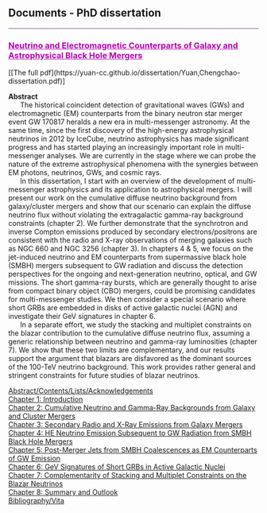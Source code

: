 ## Documents - PhD dissertation
<hr style="height:2px;border-width:0;color:gray;background-color:#B3A1BF">
 <h3 style="color:#B200B2;text-decoration: underline; font-weight: bold;">Neutrino and Electromagnetic Counterparts of Galaxy and Astrophysical Black Hole Mergers</h3>
[[The full pdf](https://yuan-cc.github.io/dissertation/Yuan,Chengchao-dissertation.pdf)]

**Abstract**<br> 
&nbsp;&nbsp;&nbsp;&nbsp;&nbsp;&nbsp;The historical coincident detection of gravitational waves (GWs) and electromagnetic (EM) counterparts from the binary neutron star merger event GW 170817 heralds a new era in multi-messenger astronomy. At the same time, since the first discovery of the high-energy astrophysical neutrinos in 2012 by IceCube, neutrino astrophysics has made significant progress and has started playing an increasingly important role in multi-messenger analyses. We are currently in the stage where we can probe the nature of the extreme astrophysical phenomena with the synergies between EM photons, neutrinos, GWs, and cosmic rays. <br>
&nbsp;&nbsp;&nbsp;&nbsp;&nbsp;&nbsp;In this dissertation, I start with an overview of the development of multi-messenger astrophysics and its application to astrophysical mergers. I will present our work on the cumulative diffuse neutrino background from galaxy/cluster mergers and show that our scenario can explain the diffuse neutrino flux without violating the extragalactic gamma-ray background constraints (chapter 2). We further demonstrate that the synchrotron and inverse Compton emissions produced by secondary electrons/positrons are consistent with the radio and X-ray observations of merging galaxies such as NGC 660 and NGC 3256 (chapter 3). In chapters 4 & 5, we focus on the jet-induced neutrino and EM counterparts from supermassive black hole (SMBH) mergers subsequent to GW radiation and discuss the detection perspectives for the ongoing and next-generation neutrino, optical, and GW missions. The short gamma-ray bursts, which are generally thought to arise from compact binary object (CBO) mergers, could be promising candidates for multi-messenger studies. We then consider a special scenario where short GRBs are embedded in disks of active galactic nuclei (AGN) and investigate their GeV signatures in chapter 6.<br>
&nbsp;&nbsp;&nbsp;&nbsp;&nbsp;&nbsp;In a separate effort, we study the stacking and multiplet constraints on the blazar contribution to the cumulative diffuse neutrino flux, assuming a generic relationship between neutrino and gamma-ray luminosities (chapter 7). We show that these two limits are complementary, and our results support the argument that blazars are disfavored as the dominant sources of the 100-TeV neutrino background. This work provides rather general and stringent constraints for future studies of blazar neutrinos.

[Abstract/Contents/Lists/Acknowledgements](https://yuan-cc.github.io/dissertation/abstract.pdf)<br>
[Chapter 1: Introduction](https://yuan-cc.github.io/dissertation/chapter1.pdf)<br>
[Chapter 2: Cumulative Neutrino and Gamma-Ray Backgrounds from Galaxy and Cluster Mergers](https://yuan-cc.github.io/dissertation/chapter2.pdf)<br>
[Chapter 3: Secondary Radio and X-Ray Emissions from Galaxy Mergers](https://yuan-cc.github.io/dissertation/chapter3.pdf)<br>
[Chapter 4: HE Neutrino Emission Subsequent to GW Radiation from SMBH Black Hole Mergers](https://yuan-cc.github.io/dissertation/chapter4.pdf)<br>
[Chapter 5: Post-Merger Jets from SMBH Coalescences as EM Counterparts of GW Emission](https://yuan-cc.github.io/dissertation/chapter5.pdf)<br>
[Chapter 6: GeV Signatures of Short GRBs in Active Galactic Nuclei](https://yuan-cc.github.io/dissertation/chapter6.pdf)<br>
[Chapter 7: Complementarity of Stacking and Multiplet Constraints on the Blazar Neutrinos](https://yuan-cc.github.io/dissertation/chapter7.pdf)<br>
[Chapter 8: Summary and Outlook](https://yuan-cc.github.io/dissertation/chapter8.pdf)<br>
[Bibliography/Vita](https://yuan-cc.github.io/dissertation/bibliography.pdf)
